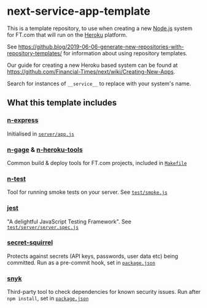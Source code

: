 # next-service-app-template

This is a template repository, to use when creating a new [Node.js](https://nodejs.org/) system for FT.com that will run on the [Heroku](https://heroku.com) platform.

See https://github.blog/2019-06-06-generate-new-repositories-with-repository-templates/ for information about using repository templates.

Our guide for creating a new Heroku based system can be found at https://github.com/Financial-Times/next/wiki/Creating-New-Apps.

Search for instances of `__service__` to replace with your system's name.

## What this template includes

### [n-express](https://github.com/financial-times/n-express)

Initialised in [`server/app.js`](https://github.com/Financial-Times/next-service-app-template/blob/master/server/app.js#L22-L24)

### [n-gage](https://github.com/financial-times/n-gage) & [n-heroku-tools](https://github.com/financial-times/n-heroku-tools)

Common build & deploy tools for FT.com projects, included in [`Makefile`](https://github.com/Financial-Times/next-service-app-template/blob/master/Makefile)

### [n-test](https://github.com/financial-times/n-test)

Tool for running smoke tests on your server. See [`test/smoke.js`](https://github.com/Financial-Times/next-service-app-template/blob/master/test/smoke.js)

### [jest](https://jestjs.io/)

"A delightful JavaScript Testing Framework". See [`test/server/server.spec.js`](https://github.com/Financial-Times/next-service-app-template/blob/master/test/server/server.spec.js)

### [secret-squirrel](https://github.com/financial-times/secret-squirrel)

Protects against secrets (API keys, passwords, user data etc) being committed. Run as a pre-commit hook, set in [`package.json`](https://github.com/Financial-Times/next-service-app-template/blob/master/package.json#L8)

### [snyk](https://snyk.io)

Third-party tool to check dependencies for known security issues. Run after `npm install`, set in [`package.json`](https://github.com/Financial-Times/next-service-app-template/blob/master/package.json#L12)
